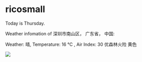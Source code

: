# ricosmall

Today is Thursday.

Weather infomation of 深圳市南山区， 广东省， 中国: 

Weather: 晴, Temperature: 16 ℃ , Air Index: 30 优森林火险 黄色

<img src="https://github-readme-stats.vercel.app/api?username=ricosmall&show_icons=true" />
